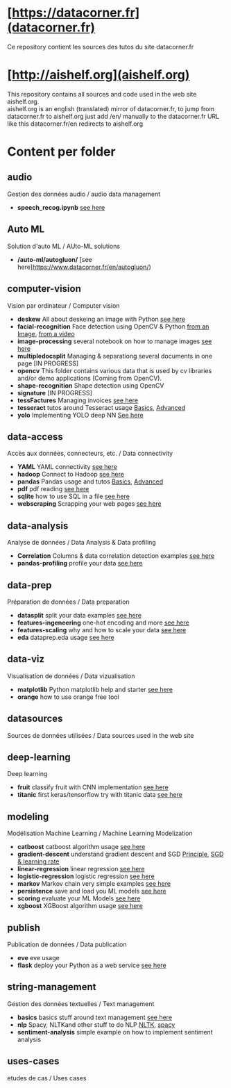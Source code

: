 # [https://datacorner.fr](datacorner.fr)
Ce repository contient les sources des tutos du site datacorner.fr

# [http://aishelf.org](aishelf.org)
This repository contains all sources and code used in the web site aishelf.org.  
aishelf.org is an english (translated) mirror of datacorner.fr, to jump from datacorner.fr to aishelf.org just add /en/ manually to the datacorner.fr URL like this datacorner.fr/en redirects to aishelf.org

# Content per folder
##  audio 
Gestion des données audio / audio data management  
*  **speech_recog.ipynb** [see here](https://www.datacorner.fr/en/audio-recog/) 

## Auto ML
Solution d'auto ML / AUto-ML solutions
* **/auto-ml/autogluon/** [see here]https://www.datacorner.fr/en/autogluon/) 

## computer-vision 
Vision par ordinateur / Computer vision
*  **deskew** All about deskeing an image with Python [see here](https://www.datacorner.fr/en/deskew/)
*  **facial-recognition** Face detection using OpenCV & Python [from an Image](https://www.datacorner.fr/en/reco-faciale-opencv/), [from a video](https://www.datacorner.fr/reco-faciale-opencv-2/)
*  **image-processing** several notebook on how to manage images [see here](https://www.datacorner.fr/en/image-processing/)
*  **multipledocsplit** Managing & separationg several documents in one page [IN PROGRESS]
*  **opencv** This folder contains various data that is used by cv libraries and/or demo applications (Coming from OpenCV).
*  **shape-recognition** Shape detection using OpenCV
*  **signature** [IN PROGRESS]
*  **tessFactures** Managing invoices [see here](https://www.datacorner.fr/en/invoice-ws/)
*  **tesseract** tutos around Tesseract usage [Basics](https://www.datacorner.fr/en/tesseract/), [Advanced](https://www.datacorner.fr/en/tesseract-adv/)
*  **yolo** Implementing YOLO deep NN [See here](https://www.datacorner.fr/en/yolo/)

## data-access
Accès aux données, connecteurs, etc. / Data connectivity
*  **YAML** YAML connectivity [see here](https://www.datacorner.fr/en/covid-19/)
*  **hadoop** Connect to Hadoop [see here](https://www.datacorner.fr/en/hive-spark-python/)
*  **pandas** Pandas usage and tutos [Basics](https://www.datacorner.fr/en/pandas-1/), [Advanced](https://www.datacorner.fr/en/pandas-2/)
*  **pdf** pdf reading [see here](https://www.datacorner.fr/en/pdf/)
*  **sqlite** how to use SQL in a file [see here](https://www.datacorner.fr/en/sqlite/)
*  **webscraping** Scrapping your web pages [see here](https://www.datacorner.fr/en/webscrapython/)

## data-analysis 
Analyse de données / Data Analysis & Data profiling
*  **Correlation** Columns & data correlation detection examples [see here](https://www.datacorner.fr/correlation/)
*  **pandas-profiling** profile your data [see here](https://www.datacorner.fr/en/pandas-profiling/)

## data-prep 
Préparation de données / Data preparation
*  **datasplit** split your data examples [see here](https://www.datacorner.fr/en/dataset-prepare/)
*  **features-ingeneering** one-hot encoding and more [see here](http://aishelf.org/en/one-hot/)
*  **features-scaling** why and how to scale your data [see here](https://www.datacorner.fr/en/feature-scaling/)
*  **eda** dataprep.eda usage [see here](https://www.datacorner.fr/en/dataprep-eda/)

## data-viz 
Visualisation de données / Data vizualisation
*  **matplotlib** Python matplotlib help and starter [see here](https://www.datacorner.fr/en/matplotlib/)
*  **orange** how to use orange free tool

## datasources 
Sources de données utilisées / Data sources used in the web site

## deep-learning 
Deep learning
*  **fruit** classify fruit with CNN implementation [see here](https://www.datacorner.fr/en/vgg-transfer-learning/)
*  **titanic** first keras/tensorflow try with titanic data [see here](https://www.datacorner.fr/en/keras-titanic/)

## modeling 
Modélisation Machine Learning / Machine Learning Modelization
*  **catboost** catboost algorithm usage [see here](https://www.datacorner.fr/en/catboost/)
*  **gradient-descent** understand gradient descent and SGD [Principle](https://www.datacorner.fr/en/gradient-descent/), [SGD & learning rate](https://www.datacorner.fr/en/sgd-learning-rate/)
*  **linear-regression** linear regression [see here](https://www.datacorner.fr/en/rg/)
*  **logistic-regression** logistic regression [see here](https://www.datacorner.fr/en/logit/)
*  **markov** Markov chain very simple examples [see here](https://www.datacorner.fr/en/markov/)
*  **persistence** save and load you ML models [see here](https://www.datacorner.fr/en/model-persistence/)
*  **scoring** evaluate your ML Models [see here](https://www.datacorner.fr/en/model-class-evaluatation/)
*  **xgboost** XGBoost algorithm usage [see here](https://www.datacorner.fr/en/xgboost/)

## publish 
Publication de données / Data publication
*  **eve** eve usage
*  **flask** deploy your Python as a web service [see here](https://www.datacorner.fr/en/flask/)

## string-management 
Gestion des données textuelles / Text management
*  **basics** basics stuff around text management [see here](https://www.datacorner.fr/en/strings/)
*  **nlp** Spacy, NLTKand other stuff to do NLP [NLTK](https://www.datacorner.fr/en/nltk/), [spacy](https://www.datacorner.fr/enspacy/)
*  **sentiment-analysis** simple example on how to implement sentiment analysis

## uses-cases 
etudes de cas / Uses cases

